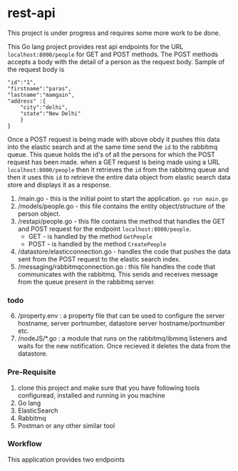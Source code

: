 # rest-api

This project is under progress and requires some more work to be done.

This Go lang project provides rest api endpoints for the URL `localhost:8000/people` for GET and POST methods. The POST methods accepts a body with the detail of a person as the request body. Sample of the request body is

```{
"id":"1",
"firstname":"paras",
"lastname":"mamgain",
"address" :{
	"city":"delhi",
	"state":"New Delhi"
	}
}
```

Once a POST request is being made with above obdy it pushes this data into the elastic search and at the same time send the `id` to the rabbitmq queue. This queue holds the id's of all the persons for which the POST request has been made. 
when a GET request is being made using a URL `localhost:8000/people` then it retrieves the `id` from the rabbitmq queue and then it uses this `id` to retrieve the entire data object from elastic search data store and displays it as a response.

1. /main.go - this is the initial point to start the application. `go run main.go`
2. /models/people.go - this file contains the entity object/structure of the person object.
3. /restapi/people.go - this file contains the method that handles the GET and POST request for the endpoint `localhost:8000/people`.
    - GET - is handled by the method `GetPeople`
    - POST - is handled by the method `CreatePeople`
4. /datastore/elasticconnection.go - handles the code that pushes the data sent from the POST request to the elastic search index.
5. /messaging/rabbitmqconnection.go : this file handles the code that communicates with the rabbitmq. This sends and receives message from the queue present in the rabbitmq server.


### todo

6. /property.env :  a property file that can be used to configure the server hostname, server portnumber, datastore server  hostname/portnumber etc.
7. /nodeJS/*.go : a module that runs on the rabbitmq/ibmmq listeners and waits for the new notification. Once recieved it deletes the data from the datastore.

### Pre-Requisite

1. clone this project and make sure that you have following tools configuread, installed and running in you machine
2. Go lang
3. ElasticSearch 
4. Rabbitmq
5. Postman or any other similar tool

### Workflow

This application provides two endpoints